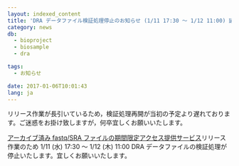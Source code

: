 ```yaml
---
layout: indexed_content
title: 'DRA データファイル検証処理停止のお知らせ (1/11 17:30 ～ 1/12 11:00) 延長'
category: news
db:
  - bioproject
  - biosample
  - dra

tags:
  - お知らせ

date: 2017-01-06T10:01:43
lang: ja
---
```


<p><span class="attention_text">リリース作業が長引いているため，検証処理再開が当初の予定より遅れております。ご迷惑をお掛け致しますが，何卒宜しくお願いいたします。</span></p>

<p><a href="/news/ja/2016-12-07_2.html">アーカイブ済み fastq/SRA ファイルの期間限定アクセス提供サービス</a>リリース作業のため 1/11 (水) 17:30 ～ 1/12 (木) 11:00 DRA データファイルの検証処理が停止いたします。宜しくお願いいたします。</p>
